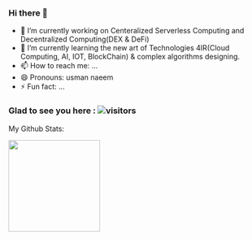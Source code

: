 ### Hi there 👋

- 🔭 I’m currently working on Centeralized Serverless Computing and Decentralized Computing(DEX & DeFi)
- 🌱 I’m currently learning the new art of Technologies 4IR(Cloud Computing, AI, IOT, BlockChain) & complex algorithms designing.
- 📫 How to reach me: ...
- 😄 Pronouns: usman naeem
- ⚡ Fun fact: ...

### Glad to see you here :          ![visitors](https://visitor-badge.glitch.me/badge?page_id=${your.usmanbinnaeem}.${your.repo.id})

My Github Stats:

<img height="180em" src="https://github-readme-stats.vercel.app/api?username=usmanbinnaeem&show_icons=true&hide_border=true&&count_private=true&include_all_commits=true" />

